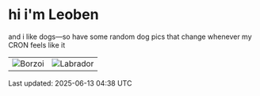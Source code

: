 # hi i'm Leoben

and i like dogs—so have some random dog pics that change whenever my CRON feels like it

|  |  |
|--------|----------|
| ![Borzoi](https://random-dog-vercel.vercel.app/api/random-borzoi?v=1749789489) | ![Labrador](https://random-dog-vercel.vercel.app/api/random-labrador?v=1749789489) |

Last updated: 2025-06-13 04:38 UTC
